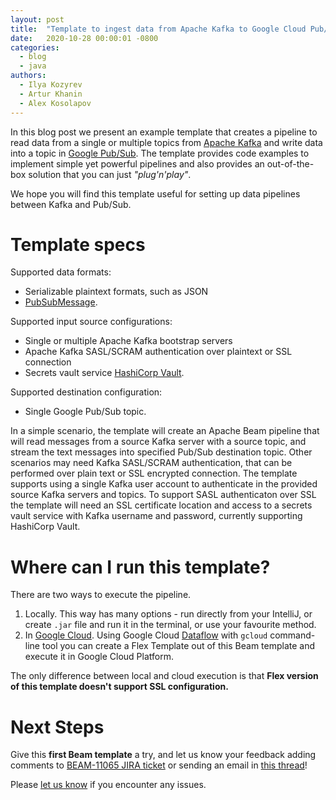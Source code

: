 ```yaml
---
layout: post
title:  "Template to ingest data from Apache Kafka to Google Cloud Pub/Sub"
date:   2020-10-28 00:00:01 -0800
categories:
  - blog
  - java
authors:
  - Ilya Kozyrev
  - Artur Khanin
  - Alex Kosolapov
---
```

<!--
Licensed under the Apache License, Version 2.0 (the "License");
you may not use this file except in compliance with the License.
You may obtain a copy of the License at

http://www.apache.org/licenses/LICENSE-2.0

Unless required by applicable law or agreed to in writing, software
distributed under the License is distributed on an "AS IS" BASIS,
WITHOUT WARRANTIES OR CONDITIONS OF ANY KIND, either express or implied.
See the License for the specific language governing permissions and
limitations under the License.
-->

In this blog post we present an example template that creates a pipeline
to read data from a single or multiple topics from
[Apache Kafka](https://kafka.apache.org/) and write data into a topic
in [Google Pub/Sub](https://cloud.google.com/pubsub).
The template provides code examples to 
implement simple yet powerful pipelines and also provides an out-of-the-box solution 
that you can just _"plug'n'play"_. 

We hope you will find this template useful for setting up data pipelines between Kafka and Pub/Sub.

# Template specs

Supported data formats:
- Serializable plaintext formats, such as JSON
- [PubSubMessage](https://cloud.google.com/pubsub/docs/reference/rest/v1/PubsubMessage).

Supported input source configurations:
- Single or multiple Apache Kafka bootstrap servers
- Apache Kafka SASL/SCRAM authentication over plaintext or SSL connection
- Secrets vault service [HashiCorp Vault](https://www.vaultproject.io/).

Supported destination configuration:
- Single Google Pub/Sub topic.

In a simple scenario, the template will create an Apache Beam pipeline that will read messages from a source Kafka server with a source topic, and stream the text messages into specified Pub/Sub destination topic. Other scenarios may need Kafka SASL/SCRAM authentication, that can be performed over plain text or SSL encrypted connection. The template supports using a single Kafka user account to authenticate in the provided source Kafka servers and topics. To support SASL authenticaton over SSL the template will need an SSL certificate location and access to a secrets vault service with Kafka username and password, currently supporting HashiCorp Vault.

# Where can I run this template?

There are two ways to execute the pipeline.
1. Locally. This way has many options - run directly from your IntelliJ, or create `.jar` file and run
it in the terminal, or use your favourite method.
2. In [Google Cloud](https://cloud.google.com/). Using Google Cloud [Dataflow](https://cloud.google.com/dataflow) with `gcloud`
command-line tool you can create a Flex Template out of this Beam template and execute it in Google Cloud Platform.

The only difference between local and cloud execution is that **Flex version of this template doesn't support SSL configuration.**

# Next Steps
Give this **first Beam template** a try, and let us know your feedback adding comments to [BEAM-11065 JIRA ticket](https://issues.apache.org/jira/browse/BEAM-11065) or sending an email in [this thread](https://lists.apache.org/thread.html/r8db90b3a1271188afb31ea52ccfed231f276f26ded3855d90084fe85%40%3Cdev.beam.apache.org%3E)!

Please
[let us know](https://beam.apache.org/community/contact-us/) if you encounter any
issues.

